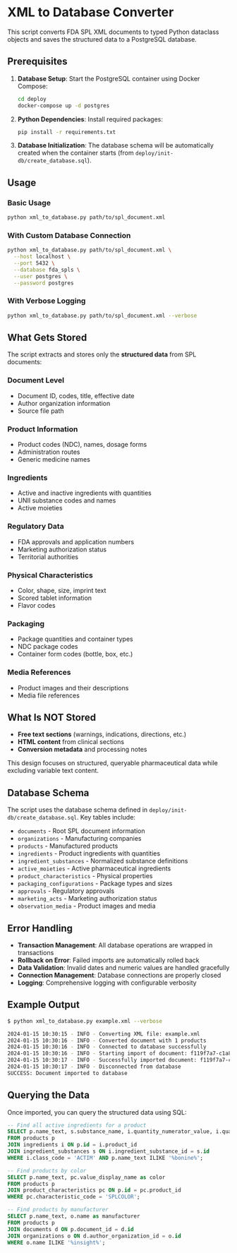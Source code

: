 # XML to Database Converter

This script converts FDA SPL XML documents to typed Python dataclass objects and saves the structured data to a PostgreSQL database.

## Prerequisites

1. **Database Setup**: Start the PostgreSQL container using Docker Compose:
   ```bash
   cd deploy
   docker-compose up -d postgres
   ```

2. **Python Dependencies**: Install required packages:
   ```bash
   pip install -r requirements.txt
   ```

3. **Database Initialization**: The database schema will be automatically created when the container starts (from `deploy/init-db/create_database.sql`).

## Usage

### Basic Usage
```bash
python xml_to_database.py path/to/spl_document.xml
```

### With Custom Database Connection
```bash
python xml_to_database.py path/to/spl_document.xml \
  --host localhost \
  --port 5432 \
  --database fda_spls \
  --user postgres \
  --password postgres
```

### With Verbose Logging
```bash
python xml_to_database.py path/to/spl_document.xml --verbose
```

## What Gets Stored

The script extracts and stores only the **structured data** from SPL documents:

### Document Level
- Document ID, codes, title, effective date
- Author organization information
- Source file path

### Product Information
- Product codes (NDC), names, dosage forms
- Administration routes
- Generic medicine names

### Ingredients
- Active and inactive ingredients with quantities
- UNII substance codes and names
- Active moieties

### Regulatory Data
- FDA approvals and application numbers
- Marketing authorization status
- Territorial authorities

### Physical Characteristics
- Color, shape, size, imprint text
- Scored tablet information
- Flavor codes

### Packaging
- Package quantities and container types
- NDC package codes
- Container form codes (bottle, box, etc.)

### Media References
- Product images and their descriptions
- Media file references

## What Is NOT Stored

- **Free text sections** (warnings, indications, directions, etc.)
- **HTML content** from clinical sections
- **Conversion metadata** and processing notes

This design focuses on structured, queryable pharmaceutical data while excluding variable text content.

## Database Schema

The script uses the database schema defined in `deploy/init-db/create_database.sql`. Key tables include:

- `documents` - Root SPL document information
- `organizations` - Manufacturing companies
- `products` - Manufactured products
- `ingredients` - Product ingredients with quantities
- `ingredient_substances` - Normalized substance definitions
- `active_moieties` - Active pharmaceutical ingredients
- `product_characteristics` - Physical properties
- `packaging_configurations` - Package types and sizes
- `approvals` - Regulatory approvals
- `marketing_acts` - Marketing authorization status
- `observation_media` - Product images and media

## Error Handling

- **Transaction Management**: All database operations are wrapped in transactions
- **Rollback on Error**: Failed imports are automatically rolled back
- **Data Validation**: Invalid dates and numeric values are handled gracefully
- **Connection Management**: Database connections are properly closed
- **Logging**: Comprehensive logging with configurable verbosity

## Example Output

```bash
$ python xml_to_database.py example.xml --verbose

2024-01-15 10:30:15 - INFO - Converting XML file: example.xml
2024-01-15 10:30:16 - INFO - Converted document with 1 products
2024-01-15 10:30:16 - INFO - Connected to database successfully
2024-01-15 10:30:16 - INFO - Starting import of document: f119f7a7-c1a8-44a6-a678-0e13c46294fd
2024-01-15 10:30:17 - INFO - Successfully imported document: f119f7a7-c1a8-44a6-a678-0e13c46294fd
2024-01-15 10:30:17 - INFO - Disconnected from database
SUCCESS: Document imported to database
```

## Querying the Data

Once imported, you can query the structured data using SQL:

```sql
-- Find all active ingredients for a product
SELECT p.name_text, s.substance_name, i.quantity_numerator_value, i.quantity_numerator_unit
FROM products p
JOIN ingredients i ON p.id = i.product_id
JOIN ingredient_substances s ON i.ingredient_substance_id = s.id
WHERE i.class_code = 'ACTIM' AND p.name_text ILIKE '%bonine%';

-- Find products by color
SELECT p.name_text, pc.value_display_name as color
FROM products p
JOIN product_characteristics pc ON p.id = pc.product_id
WHERE pc.characteristic_code = 'SPLCOLOR';

-- Find products by manufacturer
SELECT p.name_text, o.name as manufacturer
FROM products p
JOIN documents d ON p.document_id = d.id
JOIN organizations o ON d.author_organization_id = o.id
WHERE o.name ILIKE '%insight%';
```